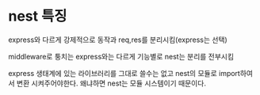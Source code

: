 # nest 특징

express와 다르게 강제적으로 동작과 req,res를 분리시킴(express는 선택)

middleware로 퉁치는 express와는 다르게 기능별로 nest는 분리를 전부시킴

express 생태계에 있는 라이브러리를 그대로 쓸수는 없고 nest의 모듈로 import하여서 변환 시켜주어야한다. 왜냐하면 nest는 모듈 시스템이기 때문이다.
